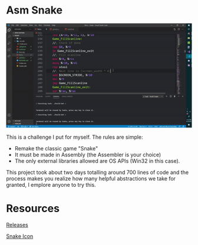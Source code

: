 # Asm Snake

![Preview of the game](Preview.gif)

This is a challenge I put for myself. The rules are simple:
- Remake the classic game "Snake"
- It must be made in Assembly (the Assembler is your choice)
- The only external libraries allowed are OS APIs (Win32 in this case).

This project took about two days totalling around 700 lines of code and the process makes you realize how many helpful abstractions we take for granted, I emplore anyone to try this.

# Resources
[Releases](https://github.com/RealNeGate/AsmSnake/releases)

[Snake Icon](https://creazilla.com/nodes/45196-snake-emoji-clipart)
